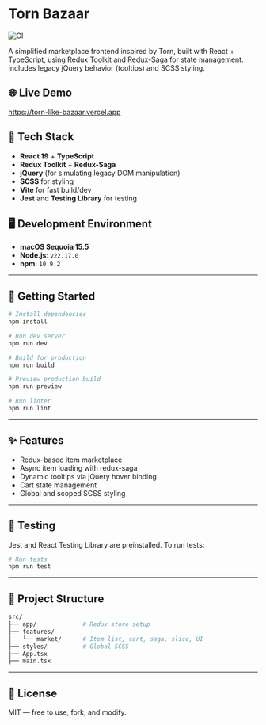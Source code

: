 # Torn Bazaar

![CI](https://github.com/graciousdays/torn-like-bazaar/actions/workflows/ci.yml/badge.svg)


A simplified marketplace frontend inspired by Torn, built with React + TypeScript, using Redux Toolkit and Redux-Saga for state management. Includes legacy jQuery behavior (tooltips) and SCSS styling.

## 🌐 Live Demo

https://torn-like-bazaar.vercel.app

## 🔧 Tech Stack

- **React 19** + **TypeScript**
- **Redux Toolkit** + **Redux-Saga**
- **jQuery** (for simulating legacy DOM manipulation)
- **SCSS** for styling
- **Vite** for fast build/dev
- **Jest** and **Testing Library** for testing

## 🖥️ Development Environment

- **macOS Sequoia 15.5**
- **Node.js**: `v22.17.0`
- **npm**: `10.9.2`

---

## 🚀 Getting Started

```bash
# Install dependencies
npm install

# Run dev server
npm run dev

# Build for production
npm run build

# Preview production build
npm run preview

# Run linter
npm run lint
```

---

## ✨ Features
- Redux-based item marketplace
- Async item loading with redux-saga
- Dynamic tooltips via jQuery hover binding
- Cart state management
- Global and scoped SCSS styling

---

## 🧪 Testing
Jest and React Testing Library are preinstalled. To run tests:
```bash
# Run tests
npm run test
```

---

## 📂 Project Structure

```bash
src/
├── app/             # Redux store setup
├── features/
│   └── market/      # Item list, cart, saga, slice, UI
├── styles/          # Global SCSS
├── App.tsx
├── main.tsx
```

---

## 📝 License
MIT — free to use, fork, and modify.